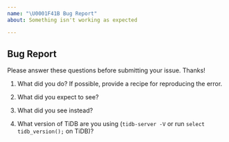 ```yaml
---
name: "\U0001F41B Bug Report"
about: Something isn't working as expected

---
```


## Bug Report

Please answer these questions before submitting your issue. Thanks!

1. What did you do?
If possible, provide a recipe for reproducing the error.


2. What did you expect to see?



3. What did you see instead?



4. What version of TiDB are you using (`tidb-server -V` or run `select tidb_version();` on TiDB)?

